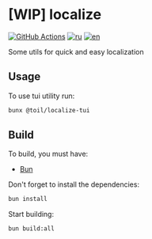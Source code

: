 # [WIP] localize

[![GitHub Actions](https://github.com/ilyhalight/localize/actions/workflows/build.yml/badge.svg)](https://github.com/ilyhalight/localize/actions/workflows/build.yml)
[![ru](https://img.shields.io/badge/%D1%8F%D0%B7%D1%8B%D0%BA-%D0%A0%D1%83%D1%81%D1%81%D0%BA%D0%B8%D0%B9%20%F0%9F%87%B7%F0%9F%87%BA-white)](README-RU.md)
[![en](https://img.shields.io/badge/lang-English%20%F0%9F%87%AC%F0%9F%87%A7-white)](README.md)

Some utils for quick and easy localization

## Usage

To use tui utility run:

```bash
bunx @toil/localize-tui
```

## Build

To build, you must have:

- [Bun](https://bun.sh/)

Don't forget to install the dependencies:

```bash
bun install
```

Start building:

```bash
bun build:all
```
